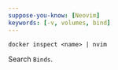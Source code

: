 ```yaml
---
suppose-you-know: [Neovim]
keywords: [-v, volumes, bind]
---
```


```
docker inspect <name> | nvim
```

Search `Binds`.

